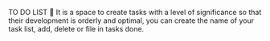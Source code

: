TO DO LIST 📝
It is a space to create tasks with a level of significance so that their development is orderly and optimal, you can create the name of your task list, add, delete or file in tasks done.


